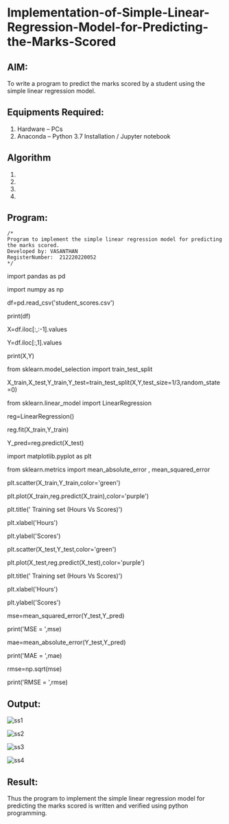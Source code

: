 # Implementation-of-Simple-Linear-Regression-Model-for-Predicting-the-Marks-Scored

## AIM:
To write a program to predict the marks scored by a student using the simple linear regression model.

## Equipments Required:
1. Hardware – PCs
2. Anaconda – Python 3.7 Installation / Jupyter notebook

## Algorithm
1. 
2. 
3. 
4. 

## Program:
```
/*
Program to implement the simple linear regression model for predicting the marks scored.
Developed by: VASANTHAN 
RegisterNumber:  212220220052
*/
```
import pandas as pd

import numpy as np

df=pd.read_csv('student_scores.csv')

print(df)

X=df.iloc[:,:-1].values

Y=df.iloc[:,1].values

print(X,Y)

from sklearn.model_selection import train_test_split

X_train,X_test,Y_train,Y_test=train_test_split(X,Y,test_size=1/3,random_state=0)

from sklearn.linear_model import LinearRegression

reg=LinearRegression()

reg.fit(X_train,Y_train)

Y_pred=reg.predict(X_test)

import matplotlib.pyplot as plt

from sklearn.metrics import mean_absolute_error , mean_squared_error

plt.scatter(X_train,Y_train,color='green')

plt.plot(X_train,reg.predict(X_train),color='purple')

plt.title(' Training set (Hours Vs Scores)')

plt.xlabel('Hours')

plt.ylabel('Scores')

plt.scatter(X_test,Y_test,color='green')

plt.plot(X_test,reg.predict(X_test),color='purple')

plt.title(' Training set (Hours Vs Scores)')

plt.xlabel('Hours')

plt.ylabel('Scores')

mse=mean_squared_error(Y_test,Y_pred)

print('MSE = ',mse)

mae=mean_absolute_error(Y_test,Y_pred)

print('MAE = ',mae)

rmse=np.sqrt(mse)

print('RMSE = ',rmse)

## Output:
![ss1](https://user-images.githubusercontent.com/115924983/196040012-31b1301c-b0f7-410b-8590-c2931dfc16ec.png)

![ss2](https://user-images.githubusercontent.com/115924983/196040025-efd7c896-2cf7-4e1c-9286-a8d8723b4f93.png)

![ss3](https://user-images.githubusercontent.com/115924983/196040039-0de0d835-d5ef-4dba-bc67-e26a277a3cf8.png)

![ss4](https://user-images.githubusercontent.com/115924983/196040052-3388d3ce-1c88-401c-8a40-84b90b1c1a50.png)



## Result:
Thus the program to implement the simple linear regression model for predicting the marks scored is written and verified using python programming.
